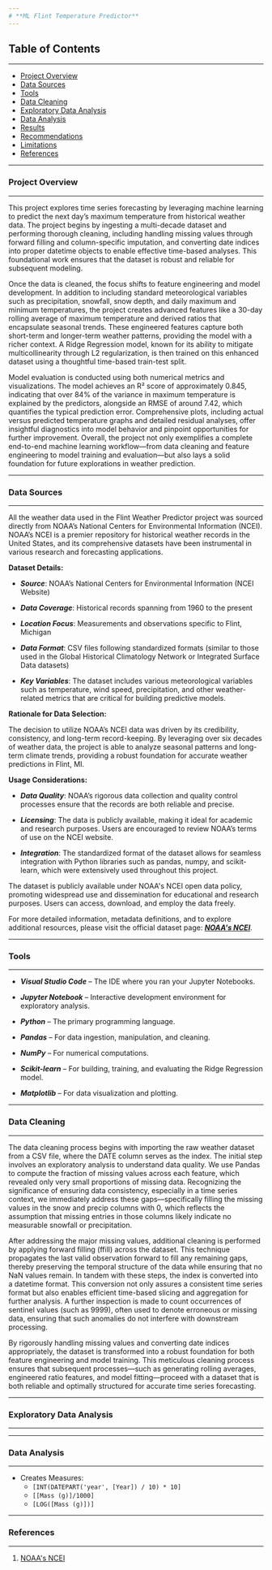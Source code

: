 ```yaml
---
# **ML Flint Temperature Predictor**
---
```

## **Table of Contents**
---

- [Project Overview](#project-overview)
- [Data Sources](#data-sources)
- [Tools](#tools)
- [Data Cleaning](#data-cleaning)
- [Exploratory Data Analysis](#exploratory-data-analysis)
- [Data Analysis](#data-analysis)
- [Results](#results)
- [Recommendations](#recommendations)
- [Limitations](#limitations)
- [References](#references)

---
### Project Overview
---

This project explores time series forecasting by leveraging machine learning to predict the next day’s maximum temperature from historical weather data. The project begins by ingesting a multi-decade dataset and performing thorough cleaning, including handling missing values through forward filling and column-specific imputation, and converting date indices into proper datetime objects to enable effective time-based analyses. This foundational work ensures that the dataset is robust and reliable for subsequent modeling.

Once the data is cleaned, the focus shifts to feature engineering and model development. In addition to including standard meteorological variables such as precipitation, snowfall, snow depth, and daily maximum and minimum temperatures, the project creates advanced features like a 30-day rolling average of maximum temperature and derived ratios that encapsulate seasonal trends. These engineered features capture both short-term and longer-term weather patterns, providing the model with a richer context. A Ridge Regression model, known for its ability to mitigate multicollinearity through L2 regularization, is then trained on this enhanced dataset using a thoughtful time-based train-test split.

Model evaluation is conducted using both numerical metrics and visualizations. The model achieves an R² score of approximately 0.845, indicating that over 84% of the variance in maximum temperature is explained by the predictors, alongside an RMSE of around 7.42, which quantifies the typical prediction error. Comprehensive plots, including actual versus predicted temperature graphs and detailed residual analyses, offer insightful diagnostics into model behavior and pinpoint opportunities for further improvement. Overall, the project not only exemplifies a complete end-to-end machine learning workflow—from data cleaning and feature engineering to model training and evaluation—but also lays a solid foundation for future explorations in weather prediction.

---
### Data Sources
---

All the weather data used in the Flint Weather Predictor project was sourced directly from NOAA’s National Centers for Environmental Information (NCEI). NOAA’s NCEI is a premier repository for historical weather records in the United States, and its comprehensive datasets have been instrumental in various research and forecasting applications.

**Dataset Details:**
- ***Source***: NOAA’s National Centers for Environmental Information (NCEI Website)

- ***Data Coverage***: Historical records spanning from 1960 to the present

- ***Location Focus***: Measurements and observations specific to Flint, Michigan

- ***Data Format***: CSV files following standardized formats (similar to those used in the Global Historical Climatology Network or Integrated Surface Data datasets)

- ***Key Variables***: The dataset includes various meteorological variables such as temperature, wind speed, precipitation, and other weather-related metrics that are critical for building predictive models.

**Rationale for Data Selection:**

The decision to utilize NOAA’s NCEI data was driven by its credibility, consistency, and long-term record-keeping. By leveraging over six decades of weather data, the project is able to analyze seasonal patterns and long-term climate trends, providing a robust foundation for accurate weather predictions in Flint, MI.

**Usage Considerations:**
- ***Data Quality***: NOAA’s rigorous data collection and quality control processes ensure that the records are both reliable and precise.

- ***Licensing***: The data is publicly available, making it ideal for academic and research purposes. Users are encouraged to review NOAA’s terms of use on the NCEI website.

- ***Integration***: The standardized format of the dataset allows for seamless integration with Python libraries such as pandas, numpy, and scikit-learn, which were extensively used throughout this project.

The dataset is publicly available under NOAA's NCEI open data policy, promoting widespread use and dissemination for educational and research purposes. Users can access, download, and employ the data freely.

For more detailed information, metadata definitions, and to explore additional resources, please visit the official dataset page: [***NOAA's NCEI***](https://www.ncei.noaa.gov/?form=MG0AV3).

---
### Tools
---

- ***Visual Studio Code*** – The IDE where you ran your Jupyter Notebooks.

- ***Jupyter Notebook*** – Interactive development environment for exploratory analysis.
    
- ***Python*** – The primary programming language.

- ***Pandas*** – For data ingestion, manipulation, and cleaning.

- ***NumPy*** – For numerical computations.

- ***Scikit-learn*** – For building, training, and evaluating the Ridge Regression model.

- ***Matplotlib*** – For data visualization and plotting.

---
### Data Cleaning
---

The data cleaning process begins with importing the raw weather dataset from a CSV file, where the DATE column serves as the index. The initial step involves an exploratory analysis to understand data quality. We use Pandas to compute the fraction of missing values across each feature, which revealed only very small proportions of missing data. Recognizing the significance of ensuring data consistency, especially in a time series context, we immediately address these gaps—specifically filling the missing values in the snow and precip columns with 0, which reflects the assumption that missing entries in those columns likely indicate no measurable snowfall or precipitation.

After addressing the major missing values, additional cleaning is performed by applying forward filling (ffill) across the dataset. This technique propagates the last valid observation forward to fill any remaining gaps, thereby preserving the temporal structure of the data while ensuring that no NaN values remain. In tandem with these steps, the index is converted into a datetime format. This conversion not only assures a consistent time series format but also enables efficient time-based slicing and aggregation for further analysis. A further inspection is made to count occurrences of sentinel values (such as 9999), often used to denote erroneous or missing data, ensuring that such anomalies do not interfere with downstream processing.

By rigorously handling missing values and converting date indices appropriately, the dataset is transformed into a robust foundation for both feature engineering and model training. This meticulous cleaning process ensures that subsequent processes—such as generating rolling averages, engineered ratio features, and model fitting—proceed with a dataset that is both reliable and optimally structured for accurate time series forecasting.

---
### Exploratory Data Analysis
---



---
### Data Analysis
---

- Creates Measures:
   - ```[INT(DATEPART('year', [Year]) / 10) * 10]```
   - ```[[Mass (g)]/1000]```
   - ```[LOG([Mass (g)])]```


---
### References
---

1. [NOAA's NCEI](https://www.ncei.noaa.gov/?form=MG0AV3)
